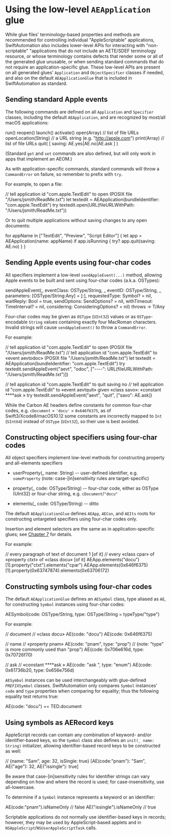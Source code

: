 # Using the low-level `AEApplication` glue

While glue files' terminology-based properties and methods are recommended for controlling individual "AppleScriptable" applications, SwiftAutomation also includes lower-level APIs for interacting with "non-scriptable" "applications that do not include an AETE/SDEF terminology resource, or whose terminology contains defects that render some or all of the generated glue unusable, or when sending standard commands that do not require an application-specific glue. These low-level APIs are present on all generated glues' `Application` and `ObjectSpecifier` classes if needed, and also on the default `AEApplicationGlue` that is included in SwiftAutomation as standard.


## Sending standard Apple events

The following commands are defined on all `Application` and `Specifier` classes, including the default `AEApplication`, and are recognized by most/all macOS applications:

  run()
  reopen()
  launch()
  activate()
  open(Array<URL>) // list of file URLs
  openLocation(String) // a URL string (e.g. "http://apple.com")
  print(Array<URL>) // list of file URLs
  quit( [ saving: AE.yes|AE.no|AE.ask ] )

(Standard `get` and `set` commands are also defined, but will only work in apps that implement an AEOM.)

As with application-specific commands, standard commands will throw a `CommandError` on failure, so remember to prefix with `try`.

For example, to open a file:

  // tell application id "com.apple.TextEdit" to open (POSIX file "/Users/jsmith/ReadMe.txt")
  let textedit = AEApplication(bundleIdentifier: "com.apple.TextEdit")
  try textedit.open(URL(fileURLWithPath: "/Users/jsmith/ReadMe.txt"))

Or to quit multiple applications without saving changes to any open documents:

  for appName in ["TextEdit", "Preview", "Script Editor"] {
    let app = AEApplication(name: appName)
    if app.isRunning { try? app.quit(saving: AE.no) }
  }


## Sending Apple events using four-char codes

All specifiers implement a low-level `sendAppleEvent(...)` method, allowing Apple events to be built and sent using four-char codes (a.k.a. OSTypes):

  sendAppleEvent(_ eventClass: OSType/String, _ eventID: OSType/String, _ parameters: [OSType/String:Any] = [:],
                 requestedType: Symbol? = nil, waitReply: Bool = true, sendOptions: SendOptions? = nil,
                 withTimeout: TimeInterval? = nil, considering: ConsideringOptions? = nil) throws -> T/Any

Four-char codes may be given as `OSType` (`UInt32`) values or as `OSType`-encodable `String` values containing exactly four MacRoman characters. Invalid strings will cause `sendAppleEvent()` to throw a `CommandError`.

For example:

  // tell application id "com.apple.TextEdit" to open (POSIX file "/Users/jsmith/ReadMe.txt")
  // tell application id "com.apple.TextEdit" to «event aevtodoc» (POSIX file "/Users/jsmith/ReadMe.txt")
  let textedit = AEApplication(bundleIdentifier: "com.apple.TextEdit")
  try textedit.sendAppleEvent("aevt", "odoc", ["----": URL(fileURLWithPath: "/Users/jsmith/ReadMe.txt")])

  // tell application id "com.apple.TextEdit" to quit saving no
  // tell application id "com.apple.TextEdit" to «event aevtquit» given «class savo»: «constant ****ask »
  try textedit.sendAppleEvent("aevt", "quit", ["savo": AE.ask])

<p class="hilitebox">While the Carbon AE headers define constants for common four-char codes, e.g. <code>cDocument</code> = <code>'docu'</code> = <code>0x646f6375</code>, as of Swift3/Xcode8/macOS10.12 some constants are incorrectly mapped to <code>Int</code> (<code>SInt64</code>) instead of <code>OSType</code> (<code>UInt32</code>), so their use is best avoided.</p>


## Constructing object specifiers using four-char codes

All object specifiers implement low-level methods for constructing property and all-elements specifiers

  * userProperty(_ name: String) -- user-defined identifier, e.g. `someProperty` (note: case-[in]sensitivity rules are target-specific)

  * property(_ code: OSType/String) -- four-char code, either as OSType (UInt32) or four-char string, e.g. `cDocument`/`"docu"`

  * elements(_ code: OSType/String) -- ditto

The default `AEApplicationGlue` defines `AEApp`, `AECon`, and `AEIts` roots for constructing untargeted specifiers using four-char codes only. 

Insertion and element selectors are the same as in application-specific glues; see [Chapter 7](object-specifiers.html) for details.


For example:

  // every paragraph of text of document 1 [of it]
  // every «class cpar» of «property ctxt» of «class docu» [of it]
  AEApp.elements("docu")[1].property("ctxt").elements("cpar")
  AEApp.elements(0x646f6375)[1].property(0x63747874).elements(0x63706172)


## Constructing symbols using four-char codes

The default `AEApplicationGlue` defines an `AESymbol` class, type aliased as `AE`, for constructing `Symbol` instances using four-char codes:

  AESymbol(code: OSType/String, type: OSType/String = typeType/"type")

For example:

  // document
  // «class docu»
  AE(code: "docu")
  AE(code: 0x646f6375)

  // name
  // «property pnam»
  AE(code: "pnam", type: "prop") // (note: "type" is more commonly used than "prop")
  AE(code: 0x706e616d, type: 0x70726f70)

  // ask
  // «constant ****ask »
  AE(code: "ask ", type: "enum")
  AE(code: 0x61736b20, type: 0x656e756d)

`AESymbol` instances can be used interchangeably with glue-defined <code><var>PREFIX</var>Symbol</code> classes. SwiftAutomation only compares `Symbol` instances' `code` and `type` properties when comparing for equality; thus the following equality test returns true:

  AE(code: "docu") == TED.document


## Using symbols as AERecord keys

AppleScript records can contain any combination of keyword- and/or identifier-based keys, so the `Symbol` class also defines an `init(_ name: String)` initializer, allowing identifier-based record keys to be constructed as well:

  // {name: "Sam", age: 32, isSingle: true}
  [AE(code:"pnam"): "Sam", AE("age"): 32, AE("issingle"): true]

Be aware that case-[in]sensitivity rules for identifier strings can vary depending on how and where the record is used; for case-insensitivity, use all-lowercase.

To determine if a `Symbol` instance represents a keyword or an identifier:

  AE(code:"pnam").isNameOnly // false 
  AE("issingle").isNameOnly  // true

Scriptable applications do not normally use identifier-based keys in records; however, they may be used by AppleScript-based applets and in `NSAppleScript`/`NSUserAppleScriptTask` calls.


